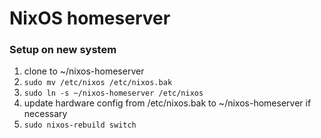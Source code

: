 # NixOS homeserver

### Setup on new system
1. clone to ~/nixos-homeserver
1. `sudo mv /etc/nixos /etc/nixos.bak`
1. `sudo ln -s ~/nixos-homeserver /etc/nixos`
1. update hardware config from /etc/nixos.bak to ~/nixos-homeserver if necessary
1. `sudo nixos-rebuild switch`